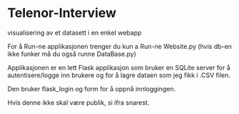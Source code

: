 # Telenor-Interview
visualisering av et datasett i en enkel webapp

For å Run-ne applikasjonen trenger du kun a Run-ne Website.py (hvis db-en ikke funker må du også runne DataBase.py)

Applikasjonen er en lett Flask applikasjon som bruker en SQLite server for å autentisere/logge inn brukere og for å lagre dataen som jeg fikk i .CSV filen. 

Den bruker flask_login og form for å oppnå innloggingen. 


Hvis denne ikke skal være publik, si ifra snarest.